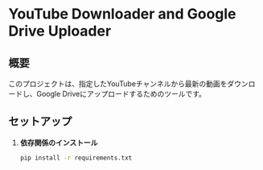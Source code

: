 # YouTube Downloader and Google Drive Uploader

## 概要
このプロジェクトは、指定したYouTubeチャンネルから最新の動画をダウンロードし、Google Driveにアップロードするためのツールです。

## セットアップ

1. **依存関係のインストール**
   ```sh
   pip install -r requirements.txt
